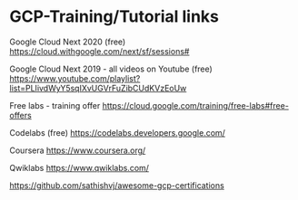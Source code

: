 # GCP-Training/Tutorial links

Google Cloud Next 2020 (free)
https://cloud.withgoogle.com/next/sf/sessions#

Google Cloud Next 2019 - all videos on Youtube (free)
https://www.youtube.com/playlist?list=PLIivdWyY5sqIXvUGVrFuZibCUdKVzEoUw

Free labs - training offer
https://cloud.google.com/training/free-labs#free-offers

Codelabs (free)
https://codelabs.developers.google.com/

Coursera
https://www.coursera.org/

Qwiklabs
https://www.qwiklabs.com/

https://github.com/sathishvj/awesome-gcp-certifications
